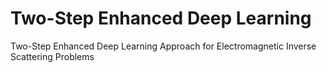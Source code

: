 # Two-Step Enhanced Deep Learning
Two-Step Enhanced Deep Learning Approach for Electromagnetic Inverse Scattering Problems
